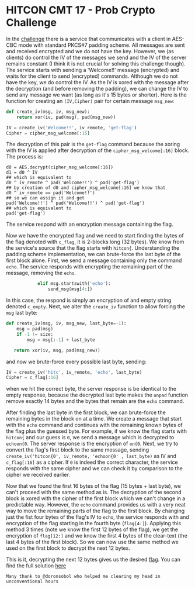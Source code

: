 # HITCON CMT 17 - Prob Crypto Challenge

In the [challenge](prob.py) there is a service that communicates with a client in AES-CBC mode with standard PKCS#7 padding scheme. All messages are sent and received encrypted and we do not have the key.
However, we (as clients) do control the IV of the messages we send and the IV of the server remains constant (I think it is not crucial for solving this challenge though).
The service starts with sending a 'Welcome!!' message (encrypted) and waits for the client to send (encrypted) commands.
Although we do not have the key, we do control the IV. As the IV is xored with the message after the decryption (and before removing the padding), we can change the IV to send any message we want (as long as it's 15 bytes or shorter).
Here is the function for creating an `(IV,Cipher)` pair for certain message `msg_new`:
```python
def create_iv(msg, iv, msg_new):
    return xor(iv, pad(msg), pad(msg_new))

IV = create_iv('Welcome!!', iv_remote, 'get-flag')
Cipher = cipher_msg_welcome[:16]
```
The decryption of this pair is the `get-flag` command because the xoring with the IV is applied after decryption of the `cipher_msg_welcome[:16]` block.
The process is:
```
d0 = AES.decrypt(cipher_msg_welcome[:16])
d1 = d0 ^ IV
## which is equivalent to
d0 ^ iv_remote ^ pad('Welcome!!') ^ pad('get-flag')
## by creation of d0 and cipher_msg_welcome[:16] we know that
d0 ^ iv_remote == pad('Welcome!!')
## so we can assign it and get
pad('Welcome!!') ^ pad('Welcome!!') ^ pad('get-flag')
## which is equivalent to
pad('get-flag')
``` 
The service respond with an encryption message containing the flag.

Now we have the encrypted flag and we need to start finding the bytes of the flag denoted with `c_flag`, it is 2-blocks long (32 bytes).
We know from the service's source that the flag starts with `hitcon{`. Understanding  the padding scheme implementation, we can brute-force the last byte of the first block alone.
First, we send a message containing only the command `echo`. The service responds with encrypting the remaining part of the message, removing the `echo`.
```python
            elif msg.startswith('echo'):
                send_msg(msg[4:])
```
In this case, the respond is simply an encryption of and empty string denoted `c_empty`.
Next, we alter the `create_iv` function to allow forcing the `msg` last byte:
```python
def create_iv(msg, iv, msg_new, last_byte=-1):
    msg = pad(msg)
    if -1 != size:
        msg = msg[:-1] + last_byte

   return xor(iv, msg, pad(msg_new))
```
and now we brute-force every possible last byte, sending:
```python
IV = create_iv('hitc', iv_remote, 'echo', last_byte)
Cipher = c_flag[:16]
```
when we hit the correct byte, the server response is be identical to the empty response, because the decrypted last byte makes the `unpad` function remove exactly 14 bytes and the bytes that remain are the `echo` command.

After finding the last byte in the first block, we can brute-force the remaining bytes in the block on at a time. We create a message that start with the `echo` command and continues with the remaining known bytes of the flag plus the guessed byte. For example, if we know the flag starts with `hitcon{` and our guess is `0`, we send a message which is decrypted to `echoon{0`. The server response is the encryption of `on{0`. Next, we try to convert the flag's first block to the same message, sending `create_iv('hitcon{0', iv_remote, 'echoon{0' , last_byte)` as IV and `c_flag[:16]` as a cipher. If `0` is indeed the correct character, the service responds with the same cipher and we can check it by comparison to the cipher we received earlier.

Now that we found the first 16 bytes of the flag (15 bytes + last byte), we can't proceed with the same method as is. The decryption of the second block is xored with the cipher of the first block which we can't change in a predictable way. However, the `echo` command provides us with a very neat way to move the remaining parts of the flag to the first block.
By changing just the fist four bytes of the flag's IV to `echo`, the service responds with and encryption of the flag starting in the fourth byte (`flag[4:]`). 
Applying this method 3 times (note we know the first 12 bytes of the flag), we get the encryption of `flag[12:]` and we know the first 4 bytes of the clear-text (the last 4 bytes of the first block). So we can now use the same method we used on the first block to decrypt the next 12 bytes.

This is it, decrypting the next 12 bytes gives us the desired [flag](flag.txt).
You can find the full solution [here](ex.py)

	Many thank to @doronsobol who helped me clearing my head in unconventional hours
